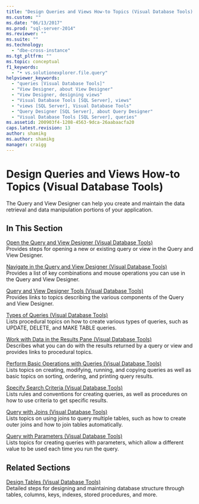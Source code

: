 ```yaml
---
title: "Design Queries and Views How-to Topics (Visual Database Tools) | Microsoft Docs"
ms.custom: ""
ms.date: "06/13/2017"
ms.prod: "sql-server-2014"
ms.reviewer: ""
ms.suite: ""
ms.technology: 
  - "dbe-cross-instance"
ms.tgt_pltfrm: ""
ms.topic: conceptual
f1_keywords: 
  - "• vs.solutionexplorer.file.query"
helpviewer_keywords: 
  - "queries [Visual Database Tools]"
  - "View Designer, about View Designer"
  - "View Designer, designing views"
  - "Visual Database Tools [SQL Server], views"
  - "views [SQL Server], Visual Database Tools"
  - "Query Designer [SQL Server], about Query Designer"
  - "Visual Database Tools [SQL Server], queries"
ms.assetid: 200903f4-1208-4563-9dca-26aabaacfa20
caps.latest.revision: 13
author: shamikg
ms.author: shamikg
manager: craigg
---
```

# Design Queries and Views How-to Topics (Visual Database Tools)
  The Query and View Designer can help you create and maintain the data retrieval and data manipulation portions of your application.  
  
## In This Section  
 [Open the Query and View Designer &#40;Visual Database Tools&#41;](visual-database-tools.md)  
 Provides steps for opening a new or existing query or view in the Query and View Designer.  
  
 [Navigate in the Query and View Designer &#40;Visual Database Tools&#41;](navigate-in-the-query-and-view-designer-visual-database-tools.md)  
 Provides a list of key combinations and mouse operations you can use in the Query and View Designer.  
  
 [Query and View Designer Tools &#40;Visual Database Tools&#41;](query-and-view-designer-tools-visual-database-tools.md)  
 Provides links to topics describing the various components of the Query and View Designer.  
  
 [Types of Queries &#40;Visual Database Tools&#41;](types-of-queries-visual-database-tools.md)  
 Lists procedural topics on how to create various types of queries, such as UPDATE, DELETE, and MAKE TABLE queries.  
  
 [Work with Data in the Results Pane &#40;Visual Database Tools&#41;](results-pane-visual-database-tools.md)  
 Describes what you can do with the results returned by a query or view and provides links to procedural topics.  
  
 [Perform Basic Operations with Queries &#40;Visual Database Tools&#41;](perform-basic-operations-with-queries-visual-database-tools.md)  
 Lists topics on creating, modifying, running, and copying queries as well as basic topics on sorting, ordering, and printing query results.  
  
 [Specify Search Criteria &#40;Visual Database Tools&#41;](specify-search-criteria-visual-database-tools.md)  
 Lists rules and conventions for creating queries, as well as procedures on how to use criteria to get specific results.  
  
 [Query with Joins &#40;Visual Database Tools&#41;](query-with-joins-visual-database-tools.md)  
 Lists topics on using joins to query multiple tables, such as how to create outer joins and how to join tables automatically.  
  
 [Query with Parameters &#40;Visual Database Tools&#41;](query-with-parameters-visual-database-tools.md)  
 Lists topics for creating queries with parameters, which allow a different value to be used each time you run the query.  
  
## Related Sections  
 [Design Tables &#40;Visual Database Tools&#41;](design-tables-visual-database-tools.md)  
 Detailed steps for designing and maintaining database structure through tables, columns, keys, indexes, stored procedures, and more.  
  
  
